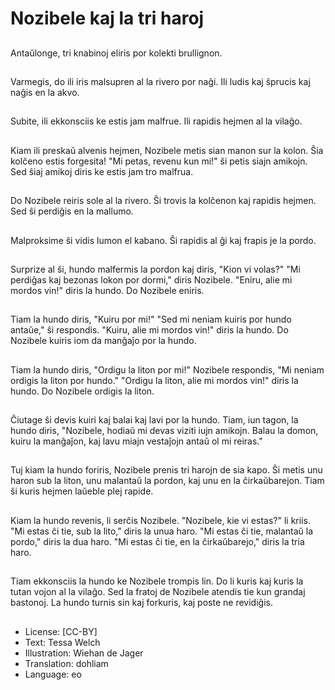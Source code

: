 # Nozibele kaj la tri haroj

##
Antaŭlonge, tri knabinoj eliris por kolekti brullignon.

##
Varmegis, do ili iris malsupren al la rivero por naĝi. Ili ludis kaj ŝprucis kaj naĝis en la akvo.

##
Subite, ili ekkonsciis ke estis jam malfrue. Ili rapidis hejmen al la vilaĝo.

##
Kiam ili preskaŭ alvenis hejmen, Nozibele metis sian manon sur la kolon. Ŝia kolĉeno estis forgesita! "Mi petas, revenu kun mi!" ŝi petis siajn amikojn. Sed ŝiaj amikoj diris ke estis jam tro malfrua.

##
Do Nozibele reiris sole al la rivero. Ŝi trovis la kolĉenon kaj rapidis hejmen. Sed ŝi perdiĝis en la mallumo.

##
Malproksime ŝi vidis lumon el kabano. Ŝi rapidis al ĝi kaj frapis je la pordo.

##
Surprize al ŝi, hundo malfermis la pordon kaj diris, "Kion vi volas?" "Mi perdiĝas kaj bezonas lokon por dormi," diris Nozibele. "Eniru, alie mi mordos vin!" diris la hundo. Do Nozibele eniris.

##
Tiam la hundo diris, "Kuiru por mi!" "Sed mi neniam kuiris por hundo antaŭe," ŝi respondis. "Kuiru, alie mi mordos vin!" diris la hundo. Do Nozibele kuiris iom da manĝaĵo por la hundo.

##
Tiam la hundo diris, "Ordigu la liton por mi!" Nozibele respondis, "Mi neniam ordigis la liton por hundo." "Ordigu la liton, alie mi mordos vin!" diris la hundo. Do Nozibele ordigis la liton.

##
Ĉiutage ŝi devis kuiri kaj balai kaj lavi por la hundo. Tiam, iun tagon, la hundo diris, "Nozibele, hodiaŭ mi devas viziti iujn amikojn. Balau la domon, kuiru la manĝaĵon, kaj lavu miajn vestaĵojn antaŭ ol mi reiras."

##
Tuj kiam la hundo foriris, Nozibele prenis tri harojn de sia kapo. Ŝi metis unu haron sub la liton, unu malantaŭ la pordon, kaj unu en la ĉirkaŭbarejon. Tiam ŝi kuris hejmen laŭeble plej rapide.

##
Kiam la hundo revenis, li serĉis Nozibele. "Nozibele, kie vi estas?" li kriis. "Mi estas ĉi tie, sub la lito," diris la unua haro. "Mi estas ĉi tie, malantaŭ la pordo," diris la dua haro. "Mi estas ĉi tie, en la ĉirkaŭbarejo," diris la tria haro.

##
Tiam ekkonsciis la hundo ke Nozibele trompis lin. Do li kuris kaj kuris la tutan vojon al la vilaĝo. Sed la fratoj de Nozibele atendis tie kun grandaj bastonoj. La hundo turnis sin kaj forkuris, kaj poste ne revidiĝis.

##
* License: [CC-BY]
* Text: Tessa Welch
* Illustration: Wiehan de Jager
* Translation: dohliam
* Language: eo
